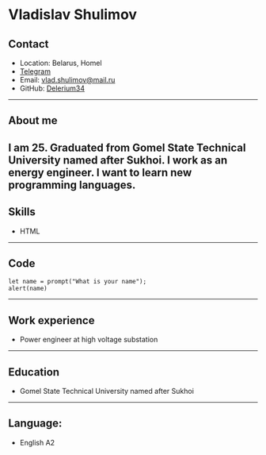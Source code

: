 # **Vladislav Shulimov**
## **Contact**
* Location: Belarus, Homel
* [Telegram](https://t.me/Depends1488)
* Email: vlad.shulimov@mail.ru
* GitHub: [Delerium34](https://github.com/Delerium34)
---
## About me
I am 25. Graduated from Gomel State Technical University named after Sukhoi. I work as an energy engineer. I want to learn new programming languages.
 ---
## Skills
* HTML
---
## Code
``` 
let name = prompt("What is your name");
alert(name)
```
---
## Work experience
* Power engineer at high voltage substation
---
## Education
* Gomel State Technical University named after Sukhoi
---
## Language:
* English A2
